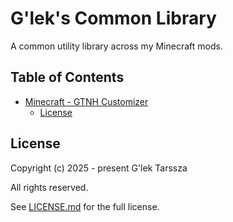 # G'lek's Common Library  #

A common utility library across my Minecraft mods.

<!-- omit in toc -->
## Table of Contents ##

* [Minecraft - GTNH Customizer](#minecraft---gtnh-customizer)
    * [License](#license)

## License ##

Copyright (c) 2025 - present G'lek Tarssza

All rights reserved.

See [LICENSE.md](LICENSE.md) for the full license.
